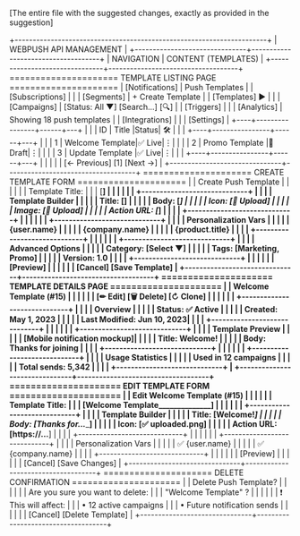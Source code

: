 [The entire file with the suggested changes, exactly as provided in the suggestion]

+----------------------------------------------------------------------+
|                      WEBPUSH API MANAGEMENT                          |
+-------------------------------+------------------------------------+
| NAVIGATION                    |  CONTENT (TEMPLATES)               |
+-------------------------------+------------------------------------+
===================== TEMPLATE LISTING PAGE =====================
| [Notifications]                   |  Push Templates                   |
| [Subscriptions]               |                                   |
| [Segments]                    |  + Create Template                 |
| [Templates] ►                   |                                   |
| [Campaigns]                   |  [Status: All ▼] [Search...] [🔍]  |
| [Triggers]                  |                                   |
| [Analytics]                   |  Showing 18 push templates         |
| [Integrations]                |                                   |
| [Settings]                    |  +----+----------------+------+---+
|                               |  | ID | Title          |Status| 🛠 |
|                               |  +----+----------------+------+---+
|                               |  | 1  | Welcome Template|✅ Live|⋮|
|                               |  | 2  | Promo Template  |🔄 Draft|⋮|
|                               |  | 3  | Update Template |✅ Live|⋮|
|                               |  +----+----------------+------+---+
|                               |                                   |
|                               |  [← Previous] [1] [Next →]        |
+-------------------------------+------------------------------------+
===================== CREATE TEMPLATE FORM =====================
|                               |  Create Push Template             |
|                               |                                   |
|                               |  Template Title:                  |
|                               |  [______________________________] |
|                               |                                   |
|                               |  +-----------------------------+  |
|                               |  | Template Builder            |  |
|                               |  | Title: [__________________] |  |
|                               |  | Body: [___________________] |  |
|                               |  | Icon: [📁 Upload]           |  |
|                               |  | Image: [📁 Upload]          |  |
|                               |  | Action URL: [_____________] |  |
|                               |  +-----------------------------+  |
|                               |                                   |
|                               |  +-----------------------------+  |
|                               |  | Personalization Vars        |  |
|                               |  | {user.name}                 |  |
|                               |  | {company.name}              |  |
|                               |  | {product.title}             |  |
|                               |  +-----------------------------+  |
|                               |                                   |
|                               |  +-----------------------------+  |
|                               |  | Advanced Options            |  |
|                               |  | Category: [Select ▼]        |  |
|                               |  | Tags: [Marketing, Promo]    |  |
|                               |  | Version: 1.0                |  |
|                               |  +-----------------------------+  |
|                               |                                   |
|                               |  [Preview]                       |
|                               |                                   |
|                               |  [Cancel]    [Save Template]     |
+-------------------------------+------------------------------------+
===================== TEMPLATE DETAILS PAGE =====================
|                               |  Welcome Template (#15)           |
|                               |                                   |
|                               |  [✏ Edit] [🗑 Delete] [↻ Clone]   |
|                               |                                   |
|                               |  +-----------------------------+  |
|                               |  | Overview                   |  |
|                               |  | Status: ✅ Active          |  |
|                               |  | Created: May 1, 2023       |  |
|                               |  | Last Modified: Jun 10, 2023|  |
|                               |  +-----------------------------+  |
|                               |                                   |
|                               |  +-----------------------------+  |
|                               |  | Template Preview           |  |
|                               |  | [Mobile notification mockup]|  |
|                               |  | Title: Welcome!            |  |
|                               |  | Body: Thanks for joining   |  |
|                               |  +-----------------------------+  |
|                               |                                   |
|                               |  +-----------------------------+  |
|                               |  | Usage Statistics           |  |
|                               |  | Used in 12 campaigns       |  |
|                               |  | Total sends: 5,342         |  |
|                               |  +-----------------------------+  |
+-------------------------------+------------------------------------+
===================== EDIT TEMPLATE FORM =====================
|                               |  Edit Welcome Template (#15)      |
|                               |                                   |
|                               |  Template Title:                  |
|                               |  [Welcome Template______________] |
|                               |                                   |
|                               |  +-----------------------------+  |
|                               |  | Template Builder            |  |
|                               |  | Title: [Welcome!_________]  |  |
|                               |  | Body: [Thanks for...______] |  |
|                               |  | Icon: [✅ uploaded.png]     |  |
|                               |  | Action URL: [https://...__] |  |
|                               |  +-----------------------------+  |
|                               |                                   |
|                               |  +-----------------------------+  |
|                               |  | Personalization Vars        |  |
|                               |  | ✅ {user.name}              |  |
|                               |  | ✅ {company.name}           |  |
|                               |  +-----------------------------+  |
|                               |                                   |
|                               |  [Preview]                       |
|                               |                                   |
|                               |  [Cancel]    [Save Changes]      |
+-------------------------------+------------------------------------+
===================== DELETE CONFIRMATION =====================
|                               |  Delete Push Template?            |
|                               |                                   |
|                               |  Are you sure you want to delete: |
|                               |  "Welcome Template" ?             |
|                               |                                   |
|                               |  ❗ This will affect:              |
|                               |  • 12 active campaigns            |
|                               |  • Future notification sends      |
|                               |                                   |
|                               |  [Cancel]    [Delete Template]    |
+-------------------------------+------------------------------------+
